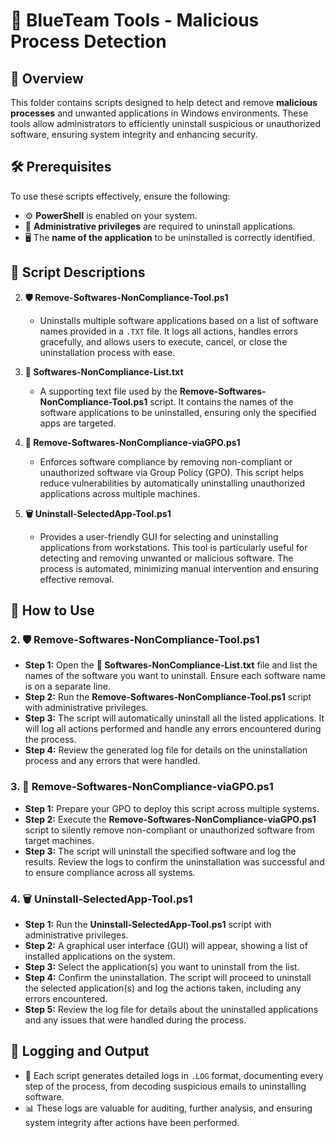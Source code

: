 # 🔵 BlueTeam Tools - Malicious Process Detection

## 📝 Overview

This folder contains scripts designed to help detect and remove **malicious processes** and unwanted applications in Windows environments. These tools allow administrators to efficiently uninstall suspicious or unauthorized software, ensuring system integrity and enhancing security.

## 🛠️ Prerequisites

To use these scripts effectively, ensure the following:

- ⚙️ **PowerShell** is enabled on your system.
- 🔑 **Administrative privileges** are required to uninstall applications.
- 🖥️ The **name of the application** to be uninstalled is correctly identified.

## 📄 Script Descriptions

2. **🛡️ Remove-Softwares-NonCompliance-Tool.ps1**  
   - Uninstalls multiple software applications based on a list of software names provided in a `.TXT` file. It logs all actions, handles errors gracefully, and allows users to execute, cancel, or close the uninstallation process with ease.

3. **📝 Softwares-NonCompliance-List.txt**  
   - A supporting text file used by the **Remove-Softwares-NonCompliance-Tool.ps1** script. It contains the names of the software applications to be uninstalled, ensuring only the specified apps are targeted.

4. **🚫 Remove-Softwares-NonCompliance-viaGPO.ps1**  
   - Enforces software compliance by removing non-compliant or unauthorized software via Group Policy (GPO). This script helps reduce vulnerabilities by automatically uninstalling unauthorized applications across multiple machines.

5. **🗑️ Uninstall-SelectedApp-Tool.ps1**  
   - Provides a user-friendly GUI for selecting and uninstalling applications from workstations. This tool is particularly useful for detecting and removing unwanted or malicious software. The process is automated, minimizing manual intervention and ensuring effective removal.

## 🚀 How to Use

### 2. **🛡️ Remove-Softwares-NonCompliance-Tool.ps1**  
   - **Step 1:** Open the **📝 Softwares-NonCompliance-List.txt** file and list the names of the software you want to uninstall. Ensure each software name is on a separate line.
   - **Step 2:** Run the **Remove-Softwares-NonCompliance-Tool.ps1** script with administrative privileges.
   - **Step 3:** The script will automatically uninstall all the listed applications. It will log all actions performed and handle any errors encountered during the process.
   - **Step 4:** Review the generated log file for details on the uninstallation process and any errors that were handled.

### 3. **🚫 Remove-Softwares-NonCompliance-viaGPO.ps1**  
   - **Step 1:** Prepare your GPO to deploy this script across multiple systems.
   - **Step 2:** Execute the **Remove-Softwares-NonCompliance-viaGPO.ps1** script to silently remove non-compliant or unauthorized software from target machines.
   - **Step 3:** The script will uninstall the specified software and log the results. Review the logs to confirm the uninstallation was successful and to ensure compliance across all systems.

### 4. **🗑️ Uninstall-SelectedApp-Tool.ps1**  
   - **Step 1:** Run the **Uninstall-SelectedApp-Tool.ps1** script with administrative privileges.
   - **Step 2:** A graphical user interface (GUI) will appear, showing a list of installed applications on the system.
   - **Step 3:** Select the application(s) you want to uninstall from the list.
   - **Step 4:** Confirm the uninstallation. The script will proceed to uninstall the selected application(s) and log the actions taken, including any errors encountered.
   - **Step 5:** Review the log file for details about the uninstalled applications and any issues that were handled during the process.

## 📝 Logging and Output

- 📄 Each script generates detailed logs in `.LOG` format, documenting every step of the process, from decoding suspicious emails to uninstalling software.
- 📊 These logs are valuable for auditing, further analysis, and ensuring system integrity after actions have been performed.

